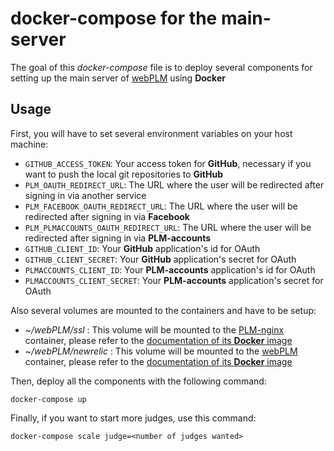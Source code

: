 # docker-compose for the main-server

The goal of this *docker-compose* file is to deploy several components for setting up the main server of [webPLM](https://github.com/BuggleInc/webPLM) using **Docker**

## Usage

First, you will have to set several environment variables on your host machine:
- ```GITHUB_ACCESS_TOKEN```: Your access token for **GitHub**, necessary if you want to push the local git repositories to **GitHub**
- ```PLM_OAUTH_REDIRECT_URL```: The URL where the user will be redirected after signing in via another service
- ```PLM_FACEBOOK_OAUTH_REDIRECT_URL```: The URL where the user will be redirected after signing in via **Facebook**
- ```PLM_PLMACCOUNTS_OAUTH_REDIRECT_URL```: The URL where the user will be redirected after signing in via **PLM-accounts**
- ```GITHUB_CLIENT_ID```: Your **GitHub** application's id for OAuth
- ```GITHUB_CLIENT_SECRET```: Your **GitHub** application's secret for OAuth
- ```PLMACCOUNTS_CLIENT_ID```: Your **PLM-accounts** application's id for OAuth
- ```PLMACCOUNTS_CLIENT_SECRET```: Your **PLM-accounts** application's secret for OAuth

Also several volumes are mounted to the containers and have to be setup:
- *~/webPLM/ssl* : This volume will be mounted to the [PLM-nginx](https://github.com/BuggleInc/PLM-nginx) container, please refer to the [documentation of its **Docker** image](https://github.com/BuggleInc/plm-dockers/tree/update/dockerfile/nginx)
- *~/webPLM/newrelic* : This volume will be mounted to the [webPLM](https://github.com/BuggleInc/webPLM) container, please refer to the [documentation of its **Docker** image](https://github.com/BuggleInc/plm-dockers/tree/update/dockerfile/web-plm-newrelic)

Then, deploy all the components with the following command:

```
docker-compose up
```

Finally, if you want to start more judges, use this command:

```
docker-compose scale judge=<number of judges wanted>
```
